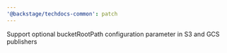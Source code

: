 ```yaml
---
'@backstage/techdocs-common': patch
---
```


Support optional bucketRootPath configuration parameter in S3 and GCS publishers
